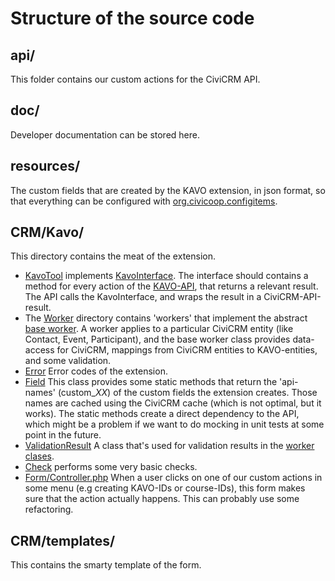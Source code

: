 # Structure of the source code

## api/

This folder contains our custom actions for the CiviCRM API.

## doc/

Developer documentation can be stored here.

## resources/

The custom fields that are created by the KAVO extension, in json format,
so that everything can be configured with
[org.civicoop.configitems](https://github.com/CiviCooP/org.civicoop.configitems).

## CRM/Kavo/

This directory contains the meat of the extension.

* [KavoTool](CRM/Kavo/KavoTool.php) implements [KavoInterface](CRM/Kavo/KavoInterface.php).
  The interface should contains a method for every action of the
  [KAVO-API](https://cjsm.be/kavotest/docs/), that returns a relevant result. The API calls the KavoInterface,
  and wraps the result in a CiviCRM-API-result.
* The [Worker](CRM/Kavo/Worker) directory contains 'workers' that implement the abstract
  [base worker](CRM/Kavo/Worker.php). A worker applies to a particular CiviCRM entity (like Contact, Event,
  Participant), and the base worker class provides data-access for CiviCRM, mappings from CiviCRM entities
  to KAVO-entities, and some validation.
* [Error](CRM/Kavo/Error.php) Error codes of the extension.
* [Field](CRM/Kavo/Field.php) This class provides some static methods that return the 'api-names' (custom_*XX*) of the
  custom fields the extension creates. Those names are cached using the CiviCRM cache (which is not optimal, but
  it works). The static methods create a direct dependency to the API, which might be a problem if we want to
  do mocking in unit tests at some point in the future.
* [ValidationResult](CRM/Kavo/ValidationResult.php) A class that's used for validation results in the
  [worker clases](CRM/Kavo/Worker).
* [Check](CRM/Kavo/Check.php) performs some very basic checks.
* [Form/Controller.php](CRM/Kavo/Form/Controller.php) When a user clicks on one of our custom actions in some
  menu (e.g creating KAVO-IDs or course-IDs), this form makes sure that the action actually happens. This
  can probably use some refactoring.
  
## CRM/templates/

This contains the smarty template of the form.